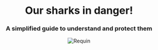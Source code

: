 <div align="center">
  
# Our sharks in danger!
### A simplified guide to understand and protect them

</div>

<div align="center">
  
![Requin](https://github.com/user-attachments/assets/760051a0-acfd-4fe9-9e20-d49d9d2ad681)

</div>
